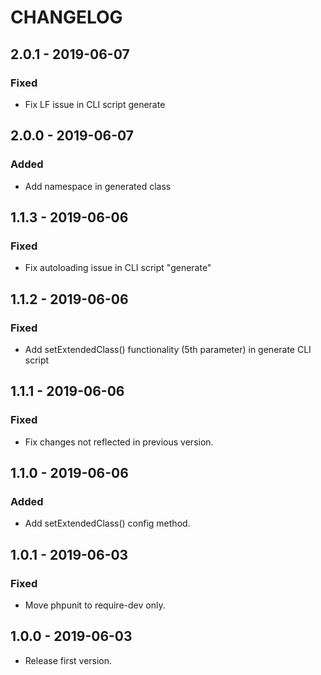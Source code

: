# CHANGELOG

## 2.0.1 - 2019-06-07

### Fixed

- Fix LF issue in CLI script generate

## 2.0.0 - 2019-06-07

### Added

- Add namespace in generated class

## 1.1.3 - 2019-06-06

### Fixed

- Fix autoloading issue in CLI script "generate"

## 1.1.2 - 2019-06-06

### Fixed

- Add setExtendedClass() functionality (5th parameter) in generate CLI script

## 1.1.1 - 2019-06-06

### Fixed

- Fix changes not reflected in previous version.

## 1.1.0 - 2019-06-06

### Added

- Add setExtendedClass() config method.

## 1.0.1 - 2019-06-03

### Fixed

- Move phpunit to require-dev only.

## 1.0.0 - 2019-06-03

- Release first version.
